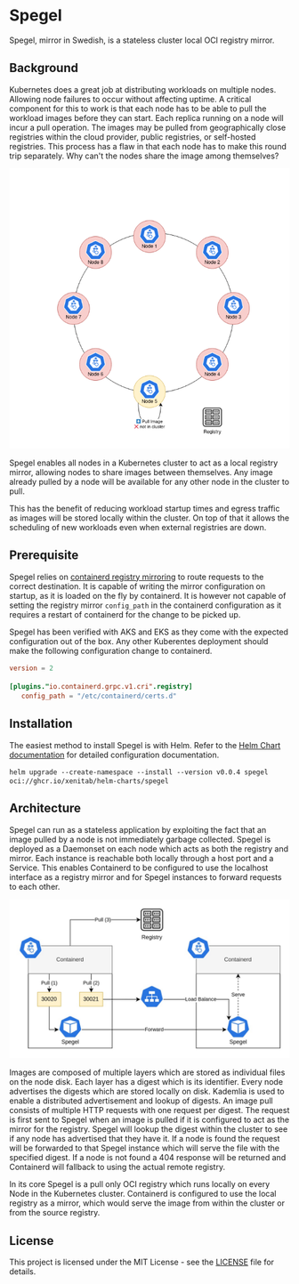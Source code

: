 # Spegel

Spegel, mirror in Swedish, is a stateless cluster local OCI registry mirror.

## Background

Kubernetes does a great job at distributing workloads on multiple nodes. Allowing node failures to occur without affecting uptime. A critical component for this to work is that each node has to be able to pull the workload images before they can start. Each replica running on a node will incur a pull operation. The images may be pulled from geographically close registries within the cloud provider, public registries, or self-hosted registries. This process has a flaw in that each node has to make this round trip separately. Why can't the nodes share the image among themselves?

<p align="center">
  <img src="./assets/overview.gif">
</p>

Spegel enables all nodes in a Kubernetes cluster to act as a local registry mirror, allowing nodes to share images between themselves. Any image already pulled by a node will be available for any other node in the cluster to pull.

This has the benefit of reducing workload startup times and egress traffic as images will be stored locally within the cluster. On top of that it allows the scheduling of new workloads even when external registries are down.

## Prerequisite

Spegel relies on [containerd registry mirroring](https://github.com/containerd/containerd/blob/main/docs/hosts.md#cri) to route requests to the correct destination. It is capable of writing the mirror configuration on startup, as it is loaded on the fly by containerd.
It is however not capable of setting the registry mirror `config_path` in the containerd configuration as it requires a restart of containerd for the change to be picked up.

Spegel has been verified with AKS and EKS as they come with the expected configuration out of the box. Any other Kuberentes deployment should make the following configuration change to containerd.

```toml
version = 2

[plugins."io.containerd.grpc.v1.cri".registry]
   config_path = "/etc/containerd/certs.d"
```

## Installation

The easiest method to install Spegel is with Helm. Refer to the [Helm Chart documentation](./charts/spegel) for detailed configuration documentation.

```shell
helm upgrade --create-namespace --install --version v0.0.4 spegel oci://ghcr.io/xenitab/helm-charts/spegel
```

## Architecture

Spegel can run as a stateless application by exploiting the fact that an image pulled by a node is not immediately garbage collected. Spegel is deployed as a Daemonset on each node which acts as both the registry and mirror. Each instance is reachable both locally through a host port and a Service. This enables Containerd to be configured to use the localhost interface as a registry mirror and for Spegel instances to forward requests to each other.

<p align="center">
  <img src="./assets/architecture.jpg">
</p>

Images are composed of multiple layers which are stored as individual files on the node disk. Each layer has a digest which is its identifier. Every node advertises the digests which are stored locally on disk. Kademlia is used to enable a distributed advertisement and lookup of digests. An image pull consists of multiple HTTP requests with one request per digest. The request is first sent to Spegel when an image is pulled if it is configured to act as the mirror for the registry. Spegel will lookup the digest within the cluster to see if any node has advertised that they have it. If a node is found the request will be forwarded to that Spegel instance which will serve the file with the specified digest. If a node is not found a 404 response will be returned and Containerd will fallback to using the actual remote registry.

In its core Spegel is a pull only OCI registry which runs locally on every Node in the Kubernetes cluster. Containerd is configured to use the local registry as a mirror, which would serve the image from within the cluster or from the source registry.

## License

This project is licensed under the MIT License - see the [LICENSE](LICENSE) file for details.
